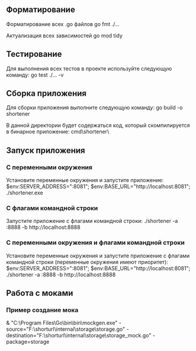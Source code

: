 ## Форматирование
Форматирование всех .go файлов
go fmt ./...

Актуализация всех зависимостей
go mod tidy
## Тестирование

Для выполнения всех тестов в проекте используйте следующую команду:
go test ./... -v

## Сборка приложения
Для сборки приложения выполните следующую команду:
go build -o shortener

В данной директории будет содержаться код, который скомпилируется в бинарное приложение:
cmd\shortener\

## Запуск приложения

### С переменными окружения
Установите переменные окружения и запустите приложение:
\$env\:SERVER_ADDRESS=":8081"; \$env\:BASE_URL="http://localhost:8081"; ./shortener.exe

### С флагами командной строки
Запустите приложение с флагами командной строки:
./shortener -a :8888 -b http://localhost:8888

### С переменными окружения и флагами командной строки
Установите переменные окружения и запустите приложение с флагами командной строки (переменные окружения имеют приоритет):
\$env\:SERVER_ADDRESS=":8081"; \$env\:BASE_URL="http://localhost:8081"; ./shortener -a :8888 -b http://localhost:8888

## Работа с моками

### Пример создание мока
& "C:\Program Files\Go\bin\bin\mockgen.exe" -source="F:\shorturl\internal\storage\storage.go" -destination="F:\shorturl\internal\storage\storage_mock.go" -package=storage